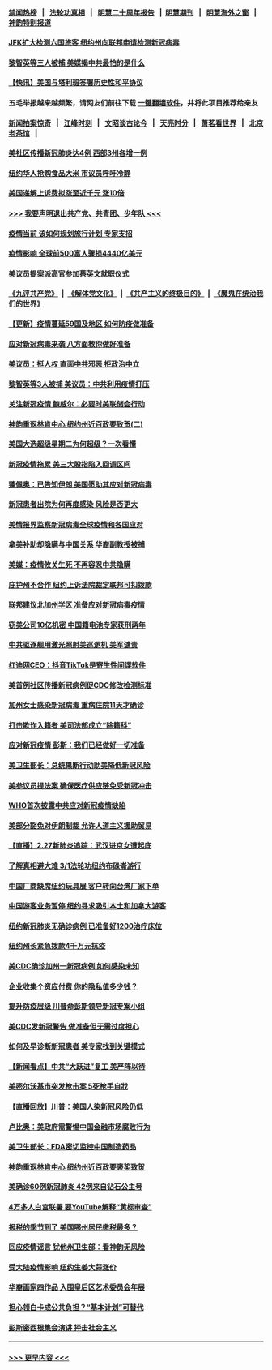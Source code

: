 #### [禁闻热榜](热点新闻.md?=0)  &nbsp;&nbsp;|&nbsp;&nbsp; [法轮功真相](https://github.com/gfw-breaker/truth/blob/master/README.md?=0) &nbsp;&nbsp;|&nbsp;&nbsp; [明慧二十周年报告](https://github.com/gfw-breaker/mh-reports/blob/master/README.md?=0) &nbsp;&nbsp;|&nbsp;&nbsp;[明慧期刊](https://github.com/gfw-breaker/mh-qikan) &nbsp;&nbsp;|&nbsp;&nbsp; [明慧海外之窗](https://github.com/gfw-breaker/mh-news/blob/master/README.md?=0) &nbsp;&nbsp;|&nbsp;&nbsp; [神韵特别报道](https://github.com/gfw-breaker/mh-news/blob/master/shenyun.md?=0)
#### [JFK扩大检测六国旅客 纽约州向联邦申请检测新冠病毒](../pages/nsc412/n11905491.md?t=03010231) 
#### [黎智英等三人被捕 美媒揭中共最怕的是什么](../pages/nsc412/n11905316.md?t=03010231) 
#### [【快讯】美国与塔利班签署历史性和平协议](../pages/nsc412/n11905172.md?t=03010231) 
#### 五毛举报越来越频繁，请网友们前往下载 [一键翻墙软件](https://github.com/gfw-breaker/ssr-accounts)，并将此项目推荐给亲友
#### [新闻拍案惊奇](https://github.com/gfw-breaker/banned-news/blob/master/pages/link4.md) &nbsp;&nbsp;|&nbsp;&nbsp; [江峰时刻](https://github.com/gfw-breaker/banned-news/blob/master/pages/link4.md) &nbsp;&nbsp;|&nbsp;&nbsp; [文昭谈古论今](https://github.com/gfw-breaker/banned-news/blob/master/pages/link4.md) &nbsp;&nbsp;|&nbsp;&nbsp; [天亮时分](https://github.com/gfw-breaker/banned-news/blob/master/pages/link4.md) &nbsp;&nbsp;|&nbsp;&nbsp; [萧茗看世界](https://github.com/gfw-breaker/banned-news/blob/master/pages/link4.md) &nbsp;&nbsp;|&nbsp;&nbsp; [北京老茶馆](https://github.com/gfw-breaker/banned-news/blob/master/pages/link4.md) &nbsp;&nbsp;|&nbsp;&nbsp; 
#### [美社区传播新冠肺炎达4例 西部3州各增一例](../pages/nsc412/n11904070.md?t=03010231) 
#### [纽约华人抢购食品大米 市议员呼吁冷静](../pages/nsc412/n11904453.md?t=03010231) 
#### [美国递解上诉费拟涨至近千元  涨10倍](../pages/nsc412/n11904466.md?t=03010231) 
#### [>>> 我要声明退出共产党、共青团、少年队 <<<](https://github.com/begood0513/goodnews/blob/master/quit/letter.md) 
#### [疫情当前 该如何规划旅行计划 专家支招](../pages/nsc412/n11903865.md?t=03010231) 
#### [疫情影响 全球前500富人骤损4440亿美元](../pages/nsc412/n11904283.md?t=03010231) 
#### [美议员提案派高官参加蔡英文就职仪式](../pages/nsc412/n11904166.md?t=03010231) 
#### [《九评共产党》](https://github.com/begood0513/9ping.md/blob/master/README.md) &nbsp;|&nbsp; [《解体党文化》](../../../../jtdwh.md/blob/master/README.md)  &nbsp;|&nbsp; [《共产主义的终极目的》](../../../../gczydzjmd.md/blob/master/README.md) &nbsp;|&nbsp; [《魔鬼在统治我们的世界》](../../../../mgztzwmdsj.md/blob/master/README.md) 
#### [【更新】疫情蔓延59国及地区 如何防疫做准备](../pages/nsc412/n11890652.md?t=03010231) 
#### [应对新冠病毒来袭 八方面教你做好准备](../pages/nsc412/n11903736.md?t=03010231) 
#### [美议员：挺人权 直面中共邪恶 拒政治中立](../pages/nsc412/n11903790.md?t=03010231) 
#### [黎智英等3人被捕 美议员：中共利用疫情打压](../pages/nsc412/n11903768.md?t=03010231) 
#### [关注新冠疫情 鲍威尔：必要时美联储会行动](../pages/nsc412/n11903672.md?t=03010231) 
#### [神韵重返林肯中心 纽约州近百政要致贺(二)](../pages/nsc412/n11897500.md?t=03010231) 
#### [美国大选超级星期二为何超级？一次看懂](../pages/nsc412/n11903490.md?t=03010231) 
#### [新冠疫情拖累 美三大股指陷入回调区间](../pages/nsc412/n11903211.md?t=03010231) 
#### [蓬佩奥：已告知伊朗 美国愿助其应对新冠病毒](../pages/nsc412/n11903212.md?t=03010231) 
#### [新冠患者出院为何再度感染 风险是否更大](../pages/nsc412/n11903262.md?t=03010231) 
#### [美情报界监察新冠病毒全球疫情和各国应对](../pages/nsc412/n11903098.md?t=03010231) 
#### [拿美补助却隐瞒与中国关系 华裔副教授被捕](../pages/nsc412/n11901687.md?t=03010231) 
#### [美媒：疫情攸关生死 不再容忍中共隐瞒](../pages/nsc412/n11901694.md?t=03010231) 
#### [庇护州不合作  纽约上诉法院裁定联邦可扣拨款](../pages/nsc412/n11902238.md?t=03010231) 
#### [联邦建议北加州学区 准备应对新冠病毒疫情](../pages/nsc412/n11902448.md?t=03010231) 
#### [窃美公司10亿机密 中国籍电池专家获刑两年](../pages/nsc412/n11901996.md?t=03010231) 
#### [中共驱逐舰用激光照射美巡逻机 美军谴责](../pages/nsc412/n11901964.md?t=03010231) 
#### [红迪网CEO：抖音TikTok是寄生性间谍软件](../pages/nsc412/n11901675.md?t=03010231) 
#### [美首例社区传播新冠病例促CDC修改检测标准](../pages/nsc412/n11901490.md?t=03010231) 
#### [加州女士感染新冠病毒 重病住院11天才确诊](../pages/nsc412/n11901246.md?t=03010231) 
#### [打击欺诈入籍者 美司法部成立“除籍科”](../pages/nsc412/n11901364.md?t=03010231) 
#### [应对新冠疫情 彭斯：我们已经做好一切准备](../pages/nsc412/n11901268.md?t=03010231) 
#### [美卫生部长：总统果断行动助美降低新冠风险](../pages/nsc412/n11900906.md?t=03010231) 
#### [美参议员提法案 确保医疗供应链免受新冠冲击](../pages/nsc412/n11901144.md?t=03010231) 
#### [WHO首次披露中共应对新冠疫情缺陷](../pages/nsc412/n11900978.md?t=03010231) 
#### [美部分豁免对伊朗制裁 允许人道主义援助贸易](../pages/nsc412/n11900859.md?t=03010231) 
#### [【直播】2.27新肺炎追踪：武汉进京女遭起底](../pages/nsc412/n11900415.md?t=03010231) 
#### [了解真相避大难  3/1法轮功纽约布碌崙游行](../pages/nsc412/n11899501.md?t=03010231) 
#### [中国厂商缺席纽约玩具展  客户转向台湾厂家下单](../pages/nsc412/n11899505.md?t=03010231) 
#### [中国游客业务暂停  纽约寻求吸引本土和加拿大游客](../pages/nsc412/n11899492.md?t=03010231) 
#### [纽约新冠肺炎无确诊病例  已准备好1200治疗床位](../pages/nsc412/n11899474.md?t=03010231) 
#### [纽约州长紧急拨款4千万元抗疫](../pages/nsc412/n11899477.md?t=03010231) 
#### [美CDC确诊加州一新冠病例 如何感染未知](../pages/nsc412/n11899165.md?t=03010231) 
#### [企业收集个资应付费 你的隐私值多少钱？](../pages/nsc412/n11898097.md?t=03010231) 
#### [提升防疫层级 川普命彭斯领导新冠专案小组](../pages/nsc412/n11898934.md?t=03010231) 
#### [美CDC发新冠警告 做准备但无需过度担心](../pages/nsc412/n11898923.md?t=03010231) 
#### [如何及早诊断新冠患者 美专家找到关键模式](../pages/nsc412/n11898626.md?t=03010231) 
#### [【新闻看点】中共“大跃进”复工 美严阵以待](../pages/nsc412/n11898221.md?t=03010231) 
#### [美密尔沃基市突发枪击案 5死枪手自戕](../pages/nsc412/n11898687.md?t=03010231) 
#### [【直播回放】川普：美国人染新冠风险仍低](../pages/nsc412/n11898088.md?t=03010231) 
#### [卢比奥：美政府需警惕中国金融市场腐败行为](../pages/nsc412/n11898327.md?t=03010231) 
#### [美卫生部长：FDA密切监控中国制造药品](../pages/nsc412/n11898231.md?t=03010231) 
#### [神韵重返林肯中心 纽约州近百政要褒奖致贺](../pages/nsc412/n11893366.md?t=03010231) 
#### [美确诊60例新冠肺炎 42例来自钻石公主号](../pages/nsc412/n11898098.md?t=03010231) 
#### [4万多人白宫联署 要YouTube解释“黄标审查”](../pages/nsc412/n11897803.md?t=03010231) 
#### [报税的季节到了 美国哪州居民缴税最多？](../pages/nsc412/n11897626.md?t=03010231) 
#### [回应疫情谣言 犹他州卫生部：看神韵无风险](../pages/nsc412/n11896078.md?t=03010231) 
#### [受大陆疫情影响  纽约生姜大蒜涨价](../pages/nsc412/n11896485.md?t=03010231) 
#### [华裔画家四作品  入围皇后区艺术委员会年展](../pages/nsc412/n11896497.md?t=03010231) 
#### [担心领白卡成公共负担？“基本计划”可替代](../pages/nsc412/n11896478.md?t=03010231) 
#### [彭斯密西根集会演讲 抨击社会主义](../pages/nsc412/n11896543.md?t=03010231) 

----
#### [ >>> 更早内容 <<< ](../indexes/nsc412-earlier.md)
